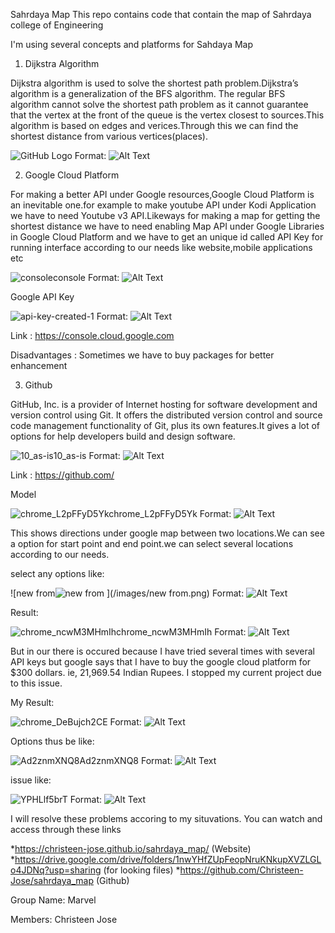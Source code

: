 Sahrdaya Map
This repo contains code that contain the map of Sahrdaya college of Engineering 

I'm using several concepts and platforms for Sahdaya Map

 1. Dijkstra Algorithm

Dijkstra algorithm is used to solve the shortest path problem.Dijkstra’s algorithm is a generalization of the BFS algorithm. The regular BFS algorithm cannot solve the shortest path problem as it cannot guarantee that the vertex at the front of the queue is the vertex closest to sources.This algorithm is based on edges and verices.Through this we can find the shortest distance from various vertices(places). 

![GitHub Logo](/images/wordpad_58KR8WTTxC.png)
Format: ![Alt Text](https://user-images.githubusercontent.com/57263794/121799772-9804d880-cc4b-11eb-95cc-8675f9b12962.png)



 2. Google Cloud Platform

For making a better API under Google resources,Google Cloud Platform is an inevitable one.for example to make youtube API under Kodi Application we have to need Youtube v3 API.Likeways for making a map for getting the shortest distance we have to need enabling Map API under Google Libraries in Google Cloud Platform and we have to get an unique id called API Key for running interface according to our needs like website,mobile applications etc

 ![console![console](https://user-images.githubusercontent.com/57263794/121799818-da2e1a00-cc4b-11eb-89b1-9144116468fd.png)
](/images/console.png)
Format: ![Alt Text](url)


Google API Key

 ![api-key-created-1](/images/api-key-created-1.png)
Format: ![Alt Text](url)



Link : 
https://console.cloud.google.com

Disadvantages : 
Sometimes we have to buy packages for better enhancement


3. Github

GitHub, Inc. is a provider of Internet hosting for software development and version control using Git. It offers the distributed version control and source code management functionality of Git, plus its own features.It gives a lot of options for help developers build and design software.

 ![10_as-is![10_as-is](https://user-images.githubusercontent.com/57263794/121799901-840da680-cc4c-11eb-8481-c4ac6ffc0601.png)
](/images/10_as-is.png)
Format: ![Alt Text](url)


Link : 
https://github.com/



Model

 ![chrome_L2pFFyD5Yk![chrome_L2pFFyD5Yk](https://user-images.githubusercontent.com/57263794/121799939-b6b79f00-cc4c-11eb-8835-1b9b3feaf068.png)
](/images/chrome_L2pFFyD5Yk.png)
Format: ![Alt Text](url)

This shows directions under google map between two locations.We can see a option for start point and end point.we can select several locations according to our needs.

select any options like:

 ![new from![new from](https://user-images.githubusercontent.com/57263794/121799987-f8e0e080-cc4c-11eb-900d-4e3df41671a2.png)
](/images/new from.png)
Format: ![Alt Text](url)

Result:
 
 ![chrome_ncwM3MHmIh![chrome_ncwM3MHmIh](https://user-images.githubusercontent.com/57263794/121800062-5117e280-cc4d-11eb-86ff-782d8c259ec9.png)
](/images/chrome_ncwM3MHmIh.png)
Format: ![Alt Text](url)

But in our there is occured because I have tried several times with several API keys but google says that I have to buy the google cloud platform for $300 dollars. ie, 21,969.54 Indian Rupees. I stopped my current project due to this issue.

My Result:

![chrome_DeBujch2CE](/images/chrome_DeBujch2CE.png)
Format: ![Alt Text](url) 

Options thus be like:
 
![Ad2znmXNQ8![Ad2znmXNQ8](https://user-images.githubusercontent.com/57263794/121800113-91776080-cc4d-11eb-9f35-2daa01045ea1.png)
](/images/Ad2znmXNQ8.png)
Format: ![Alt Text](url)

issue like:

![YPHLlf5brT](/images/YPHLlf5brT.png)
Format: ![Alt Text](url) 



I will resolve these problems accoring to my situvations.
You can watch and access through these links

*https://christeen-jose.github.io/sahrdaya_map/  (Website)
*https://drive.google.com/drive/folders/1nwYHfZUpFeopNruKNkupXVZLGLo4JDNq?usp=sharing  (for looking files)
*https://github.com/Christeen-Jose/sahrdaya_map  (Github)


Group Name: Marvel

Members: Christeen Jose
